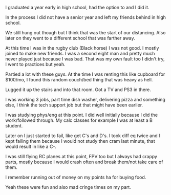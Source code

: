 I graduated a year early in high school, had the option to and I did it.

In the process I did not have a senior year and left my friends behind in high school.

We still hung out though but I think that was the start of our distancing. Also later on they went to a different school that was farther away.

At this time I was in the rugby club (Black horse) I was not good. I mostly joined to make new friends. I was a second eight man and pretty much never played just because I was bad. That was my own fault too I didn't try, I went to practices but yeah.

Partied a lot with these guys. At the time I was renting this like cupboard for $100/mo, I found this random couch/bed thing that was heavy as hell.

Lugged it up the stairs and into that room. Got a TV and PS3 in there.

I was working 3 jobs, part time dish washer, delivering pizza and something else, I think the tech support job but that might have been earlier.

I was studying phys/eng at this point. I did well initially because I did the work/followed through. My calc classes for example I was at least a B student.

Later on I just started to fail, like get C's and D's. I took diff eq twice and I kept failing them because I would not study then cram last minute, that would result in like a C-.

I was still flying RC planes at this point, FPV too but I always had crappy parts, mostly because I would crash often and break them/not take care of them.

I remember running out of money on my points ha for buying food.

Yeah these were fun and also mad cringe times on my part.